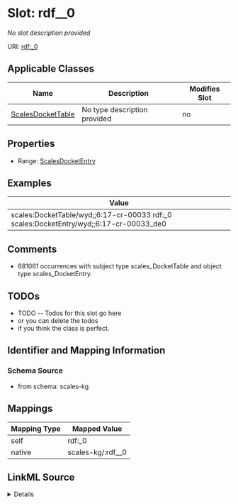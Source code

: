 

# Slot: rdf__0


_No slot description provided_





URI: [rdf:_0](http://www.w3.org/1999/02/22-rdf-syntax-ns#_0)



<!-- no inheritance hierarchy -->





## Applicable Classes

| Name | Description | Modifies Slot |
| --- | --- | --- |
| [ScalesDocketTable](../classes/ScalesDocketTable.md) | No type description provided |  no  |







## Properties

* Range: [ScalesDocketEntry](../classes/ScalesDocketEntry.md)






## Examples

| Value |
| --- |
| scales:DocketTable/wyd;;6:17-cr-00033 rdf:_0 scales:DocketEntry/wyd;;6:17-cr-00033_de0 |

## Comments

* 681061 occurrences with subject type scales_DocketTable and object type scales_DocketEntry.

## TODOs

* TODO -- Todos for this slot go here
* or you can delete the todos
* if you think the class is perfect.

## Identifier and Mapping Information







### Schema Source


* from schema: scales-kg




## Mappings

| Mapping Type | Mapped Value |
| ---  | ---  |
| self | rdf:_0 |
| native | scales-kg/:rdf__0 |




## LinkML Source

<details>
```yaml
name: rdf__0
description: No slot description provided
todos:
- TODO -- Todos for this slot go here
- or you can delete the todos
- if you think the class is perfect.
comments:
- 681061 occurrences with subject type scales_DocketTable and object type scales_DocketEntry.
examples:
- value: scales:DocketTable/wyd;;6:17-cr-00033 rdf:_0 scales:DocketEntry/wyd;;6:17-cr-00033_de0
from_schema: scales-kg
rank: 1000
slot_uri: rdf:_0
alias: rdf__0
domain_of:
- scales_DocketTable
range: scales_DocketEntry

```
</details>
